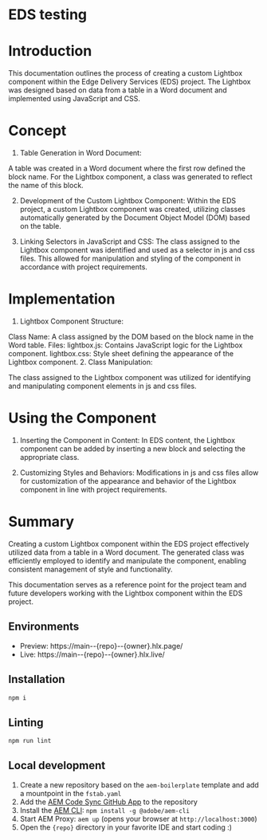 # EDS testing
# Introduction
This documentation outlines the process of creating a custom Lightbox component within the Edge Delivery Services (EDS) project. The Lightbox was designed based on data from a table in a Word document and implemented using JavaScript and CSS.

# Concept 

1. Table Generation in Word Document:

A table was created in a Word document where the first row defined the block name. For the Lightbox component, a class was generated to reflect the name of this block.

2. Development of the Custom Lightbox Component:
Within the EDS project, a custom Lightbox component was created, utilizing classes automatically generated by the Document Object Model (DOM) based on the table.

3. Linking Selectors in JavaScript and CSS:
The class assigned to the Lightbox component was identified and used as a selector in js and css files. This allowed for manipulation and styling of the component in accordance with project requirements.

# Implementation
1. Lightbox Component Structure:

Class Name: A class assigned by the DOM based on the block name in the Word table.
Files:
lightbox.js: Contains JavaScript logic for the Lightbox component.
lightbox.css: Style sheet defining the appearance of the Lightbox component.
2. Class Manipulation:

The class assigned to the Lightbox component was utilized for identifying and manipulating component elements in js and css files.

# Using the Component
1. Inserting the Component in Content:
In EDS content, the Lightbox component can be added by inserting a new block and selecting the appropriate class.

2. Customizing Styles and Behaviors:
Modifications in js and css files allow for customization of the appearance and behavior of the Lightbox component in line with project requirements.

# Summary
Creating a custom Lightbox component within the EDS project effectively utilized data from a table in a Word document. The generated class was efficiently employed to identify and manipulate the component, enabling consistent management of style and functionality.

This documentation serves as a reference point for the project team and future developers working with the Lightbox component within the EDS project.


## Environments
- Preview: https://main--{repo}--{owner}.hlx.page/
- Live: https://main--{repo}--{owner}.hlx.live/

## Installation

```sh
npm i
```

## Linting

```sh
npm run lint
```

## Local development

1. Create a new repository based on the `aem-boilerplate` template and add a mountpoint in the `fstab.yaml`
1. Add the [AEM Code Sync GitHub App](https://github.com/apps/aem-code-sync) to the repository
1. Install the [AEM CLI](https://github.com/adobe/aem-cli): `npm install -g @adobe/aem-cli`
1. Start AEM Proxy: `aem up` (opens your browser at `http://localhost:3000`)
1. Open the `{repo}` directory in your favorite IDE and start coding :)
